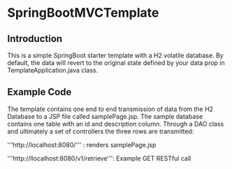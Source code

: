# SpringBootMVCTemplate

## Introduction
This is a simple SpringBoot starter template with a H2 volatile database. By default, the data will revert to the original state defined by your data prop in TemplateApplication.java class.

## Example Code
The template contains one end to end transmission of data from the H2 Database to a JSP file called samplePage.jsp. The sample database contains one table with an id and description column. Through a DAO class and ultimately a set of controllers the three rows are transmitted:

'''http://localhost:8080/''' : 
renders samplePage.jsp

'''http://llocalhost:8080/v1/retrieve''':
Example GET RESTful call



